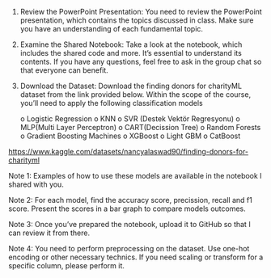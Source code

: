1. Review the PowerPoint Presentation: You need to review the PowerPoint presentation, which contains the topics discussed in class. Make sure you have an understanding of each fundamental topic.

2. Examine the Shared Notebook: Take a look at the notebook, which includes the shared code and more. It’s essential to understand its contents. If you have any questions, feel free to ask in the group chat so that everyone can benefit.

3. Download the Dataset: Download the finding donors for charityML dataset from the link provided below. Within the scope of the course, you’ll need to apply the following classification models

    o Logistic Regression
    o KNN
    o SVR (Destek Vektör Regresyonu)
    o MLP(Multi Layer Perceptron)
    o CART(Decission Tree)
    o Random Forests
    o Gradient Boosting Machines
    o XGBoost
    o Light GBM
    o CatBoost


https://www.kaggle.com/datasets/nancyalaswad90/finding-donors-for-charityml



Note 1: Examples of how to use these models are available in the notebook I shared with you.

Note 2: For each model, find the accuracy score, precission, recall and f1 score. Present the scores in a bar graph to compare models outcomes.

Note 3: Once you’ve prepared the notebook, upload it to GitHub so that I can review it from there.

Note 4: You need to perform preprocessing on the dataset. Use one-hot encoding or other necessary technics. If you need scaling or transform for a specific column, please perform it.